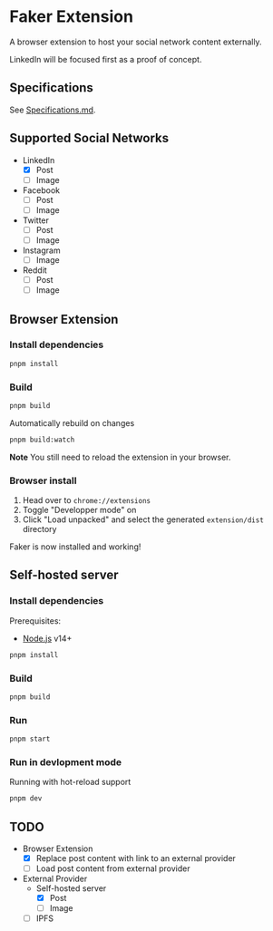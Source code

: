 # Faker Extension

A browser extension to host your social network content externally.

LinkedIn will be focused first as a proof of concept.

## Specifications

See [Specifications.md](./specifications.md).

## Supported Social Networks

- LinkedIn
  - [x] Post
  - [ ] Image
- Facebook
  - [ ] Post
  - [ ] Image
- Twitter
  - [ ] Post
  - [ ] Image
- Instagram
  - [ ] Image
- Reddit
  - [ ] Post
  - [ ] Image

## Browser Extension

### Install dependencies

```sh
pnpm install
```

### Build

```sh
pnpm build
```

Automatically rebuild on changes

```sh
pnpm build:watch
```

**Note** You still need to reload the extension in your browser.

### Browser install

1. Head over to `chrome://extensions`
1. Toggle "Developper mode" on
1. Click "Load unpacked" and select the generated `extension/dist` directory

Faker is now installed and working!

## Self-hosted server

### Install dependencies

Prerequisites:

- [Node.js](https://nodejs.org/) v14+

```sh
pnpm install
```

### Build

```sh
pnpm build
```

### Run

```sh
pnpm start
```

### Run in devlopment mode

Running with hot-reload support

```sh
pnpm dev
```

## TODO

- Browser Extension
  - [x] Replace post content with link to an external provider
  - [ ] Load post content from external provider
- External Provider
  - Self-hosted server
    - [x] Post
    - [ ] Image
  - [ ] IPFS

